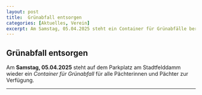 ```yaml
---
layout: post
title:  Grünabfall entsorgen
categories: [Aktuelles, Verein]
excerpt: Am Samstag, 05.04.2025 steht ein Container für Grünabfälle bereit.
---
```


## Grünabfall entsorgen

Am **Samstag, 05.04.2025** steht auf dem Parkplatz am Stadtfelddamm wieder ein 
*Container für Grünabfall* für alle Pächterinnen und Pächter zur Verfügung.

---

